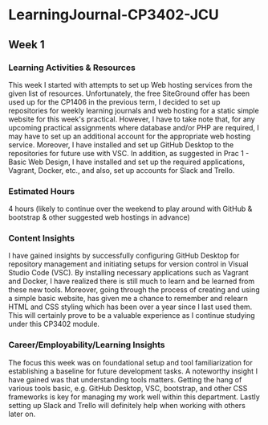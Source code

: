 # LearningJournal-CP3402-JCU
## Week 1 
### Learning Activities & Resources
This week I started with attempts to set up Web hosting services from the given list of resources. Unfortunately, the free SiteGround offer has been used up for the CP1406 in the previous term, I decided to set up repositories for weekly learning journals and web hosting for a static simple website for this week's practical. However, I have to take note that, for any upcoming practical assignments where database and/or PHP are required, I may have to set up an additional account for the appropriate web hosting service.
Moreover, I have installed and set up GitHub Desktop to the repositories for future use with VSC. In addition, as suggested in Prac 1 - Basic Web Design, I have installed and set up the required applications, Vagrant, Docker, etc., and also, set up accounts for Slack and Trello.

### Estimated Hours
4 hours (likely to continue over the weekend to play around with GitHub & bootstrap & other suggested web hostings in advance)

### Content Insights
I have gained insights by successfully configuring GitHub Desktop for repository management and initiating setups for version control in Visual Studio Code (VSC). By installing necessary applications such as Vagrant and Docker, I have realized there is still much to learn and be learned from these new tools. Moreover, going through the process of creating and using a simple basic website, has given me a chance to remember and relearn HTML and CSS styling which has been over a year since I last used them. This will certainly prove to be a valuable experience as I continue studying under this CP3402 module.

### Career/Employability/Learning Insights
The focus this week was on foundational setup and tool familiarization for establishing a baseline for future development tasks. A noteworthy insight I have gained was that understanding tools matters. Getting the hang of various tools basic, e.g. GitHub Desktop, VSC, bootstrap, and other CSS frameworks is key for managing my work well within this department. Lastly setting up Slack and Trello will definitely help when working with others later on.
